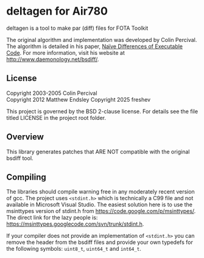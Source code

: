deltagen for Air780
==============
deltagen is a tool to make par (diff) files for FOTA Toolkit 

The original algorithm and implementation was developed by Colin Percival.  The
algorithm is detailed in his paper, [Naïve Differences of Executable Code](http://www.daemonology.net/papers/bsdiff.pdf).  For more information, visit his
website at <http://www.daemonology.net/bsdiff/>.

License
-------
Copyright 2003-2005 Colin Percival  
Copyright 2012 Matthew Endsley
Copyright 2025 freshev

This project is governed by the BSD 2-clause license. For details see the file
titled LICENSE in the project root folder.

Overview
--------
This library generates patches that ARE NOT compatible with the original bsdiff
tool.

Compiling
---------
The libraries should compile warning free in any moderately recent version of
gcc. The project uses `<stdint.h>` which is technically a C99 file and not
available in Microsoft Visual Studio. The easiest solution here is to use the
msinttypes version of stdint.h from <https://code.google.com/p/msinttypes/>.
The direct link for the lazy people is:
<https://msinttypes.googlecode.com/svn/trunk/stdint.h>.

If your compiler does not provide an implementation of `<stdint.h>` you can
remove the header from the bsdiff files and provide your own typedefs
for the following symbols: `uint8_t`, `uint64_t` and `int64_t`.
